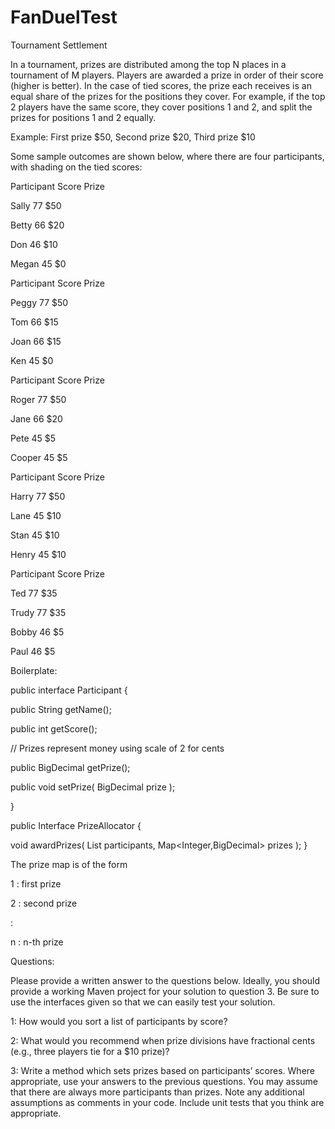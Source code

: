 # FanDuelTest

Tournament Settlement

In a tournament, prizes are distributed among the top N places in a tournament of M
players. Players are awarded a prize in order of their score (higher is better). In the case of
tied scores, the prize each receives is an equal share of the prizes for the positions they
cover. For example, if the top 2 players have the same score, they cover positions 1 and 2,
and split the prizes for positions 1 and 2 equally.

Example: First prize $50, Second prize $20, Third prize $10

Some sample outcomes are shown below, where there are four participants, with shading
on the tied scores:

Participant Score Prize

Sally 77 $50

Betty 66 $20

Don 46 $10

Megan 45 $0

Participant Score Prize

Peggy 77 $50

Tom 66 $15

Joan 66 $15

Ken 45 $0

Participant Score Prize

Roger 77 $50

Jane 66 $20

Pete 45 $5

Cooper 45 $5

Participant Score Prize

Harry 77 $50

Lane 45 $10

Stan 45 $10

Henry 45 $10

Participant Score Prize

Ted 77 $35

Trudy 77 $35

Bobby 46 $5

Paul 46 $5


Boilerplate:

public interface Participant {

public String getName();

public int getScore();

// Prizes represent money using scale of 2 for cents

public BigDecimal getPrize();

public void setPrize( BigDecimal prize );

}

public Interface PrizeAllocator {

void awardPrizes(
List<Participant> participants,
Map<Integer,BigDecimal> prizes );
}

The prize map is of the form

1 : first prize

2 : second prize

:

n : n-th prize

Questions:

Please provide a written answer to the questions below. Ideally, you should provide a
working Maven project for your solution to question 3. Be sure to use the interfaces given
so that we can easily test your solution.

1: How would you sort a list of participants by score?

2: What would you recommend when prize divisions have fractional cents (e.g., three
players tie for a $10 prize)?

3: Write a method which sets prizes based on participants’ scores. Where appropriate, use
your answers to the previous questions. You may assume that there are always more
participants than prizes. Note any additional assumptions as comments in your code.
Include unit tests that you think are appropriate.
